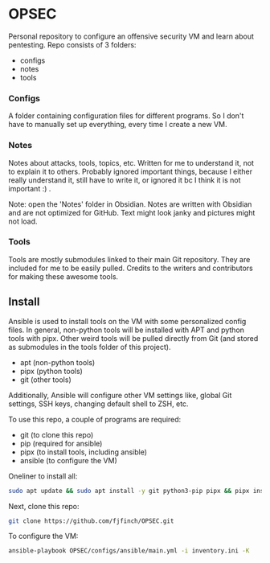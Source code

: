 # OPSEC
Personal repository to configure an offensive security VM and learn about pentesting. Repo consists of 3 folders:

* configs
* notes
* tools

### Configs
A folder containing configuration files for different programs. So I don't have to manually set up everything, every time I create a new VM.

### Notes
Notes about attacks, tools, topics, etc. Written for me to understand it, not to explain it to others. Probably ignored important things, because I either really understand it, still have to write it, or ignored it bc I think it is not important :) .

Note: open the 'Notes' folder in Obsidian. Notes are written with Obsidian and are not optimized for GitHub. Text might look janky and pictures might not load.

### Tools
Tools are mostly submodules linked to their main Git repository. They are included for me to be easily pulled. Credits to the writers and contributors for making these awesome tools.

## Install
Ansible is used to install tools on the VM with some personalized config files. In general, non-python tools will be installed with APT and python tools with pipx. Other weird tools will be pulled directly from Git (and stored as submodules in the tools folder of this project).

* apt (non-python tools)
* pipx (python tools)
* git (other tools)

Additionally, Ansible will configure other VM settings like, global Git settings, SSH keys, changing default shell to ZSH, etc.

To use this repo, a couple of programs are required:

* git (to clone this repo)
* pip (required for ansible)
* pipx (to install tools, including ansible)
* ansible (to configure the VM)

Oneliner to install all:

```bash
sudo apt update && sudo apt install -y git python3-pip pipx && pipx install ansible --include-deps && pipx ensurepath && exec $SHELL
```

Next, clone this repo:

```bash
git clone https://github.com/fjfinch/OPSEC.git
```

To configure the VM:

```bash
ansible-playbook OPSEC/configs/ansible/main.yml -i inventory.ini -K
```
